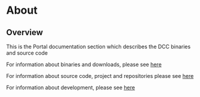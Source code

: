 # About

## Overview

This is the Portal documentation section which describes the DCC binaries and source code

For information about binaries and downloads, please see [here](binaries.md)

For information about source code, project and repositories please see [here](code.md)

For information about development, please see [here](development.md)

